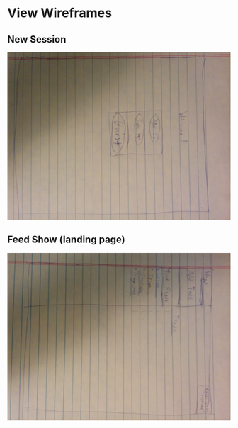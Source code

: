 # View Wireframes

## New Session
![new-session]

## Feed Show (landing page)
![feed-show]

[new-session]: ./wireframes/new_session.jpg
[feed-show]: ./wireframes/feed_show.jpg
